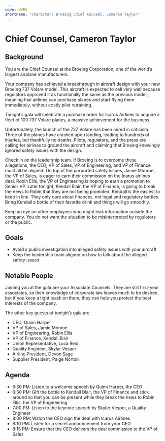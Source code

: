 ```yaml
---
code: HYRV
shortname: "Character: Broeing Chief Counsel, Cameron Taylor"
---
```


# Chief Counsel, Cameron Taylor

## Background

You are the Chief Counsel at the Broeing Corporation, one of the world’s largest airplane manufacturers.

Your company has achieved a breakthrough in aircraft design with your new Broeing 737 Volare model. This aircraft is expected to sell very well because regulators approved it as functionally the same as the previous model, meaning that airlines can purchase planes and start flying them immediately, without costly pilot retraining.

Tonight’s gala will celebrate a purchase order for Icarus Airlines to acquire a fleet of 100 737 Volare planes, a massive achievement for the business.

Unfortunately, the launch of the 737 Volare has been mired in criticism. Three of the planes have crashed upon landing, leading to hundreds of injuries, but thankfully no deaths. Pilots, regulators, and the press are calling for airlines to ground the aircraft and claiming that Broeing knowingly ignored safety issues with the design.

Check in on the leadership team. If Broeing is to overcome these allegations, the CEO, VP of Sales, VP of Engineering, and VP of Finance must all be aligned. On top of the purported safety issues, Jamie Monroe, the VP of Sales, is eager to earn their commission on the Icarus airlines deal. Robin Ellis, the VP of Engineering is hoping to earn a promotion to Senior VP. Later tonight, Kendall Blair, the VP of Finance, is going to break the news to Robin that they are not being promoted. Kendall is the easiest to keep in line. They only care about finances, not legal and regulatory battles. Bring Kendall a bottle of their favorite drink and things will go smoothly.

Keep an eye on other employees who might leak information outside the company. You do not want the situation to be misinterpreted by regulators or the public.

## Goals

- Avoid a public investigation into alleged safety issues with your aircraft
- Keep the leadership team aligned on how to talk about the alleged safety issues

## Notable People

Joining you at the gala are your Associate Counsels. They are still first-year associates, so their knowledge of corporate law leaves much to be desired, but if you keep a tight leash on them, they can help you protect the best interests of the company.

The other key guests of tonight’s gala are:

- CEO, Quinn Harper
- VP of Sales, Jamie Monroe
- VP of Engineering, Robin Ellis
- VP of Finance, Kendall Blair
- Union Representative, Luca Reid
- Quality Engineer, Skylar Vesper
- Airline President, Devon Sage
- Supplier President, Paige Norton

## Agenda

- <span data-relativeminutes="20">6:50 PM</span>: Listen to a welcome speech by Quinn Harper, the CEO
- <span data-relativeminutes="20">6:50 PM</span>: Gift the bottle to Kendall Blair, the VP of Finance and stick around so that you can be present while they break the news to Robin Ellis, the VP of Engineering
- <span data-relativeminutes="30">7:00 PM</span>: Listen to the keynote speech by Skyler Vesper, a Quality Engineer
- <span data-relativeminutes="90">8:00 PM</span>: Watch the CEO sign the deal with Icarus Airlines
- <span data-relativeminutes="100">8:10 PM</span>: Listen for a secret announcement from your CEO
- <span data-relativeminutes="105">8:15 PM</span>: Ensure that the CEO delivers the deal commission to the VP of Sales

